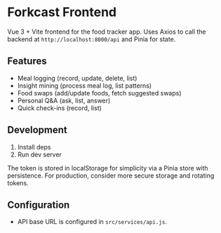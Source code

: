 # Forkcast Frontend

Vue 3 + Vite frontend for the food tracker app. Uses Axios to call the backend at `http://localhost:8000/api` and Pinia for state.

## Features
- Meal logging (record, update, delete, list)
- Insight mining (process meal log, list patterns)
- Food swaps (add/update foods, fetch suggested swaps)
- Personal Q&A (ask, list, answer)
- Quick check-ins (record, list)

## Development
1. Install deps
2. Run dev server

The token is stored in localStorage for simplicity via a Pinia store with persistence. For production, consider more secure storage and rotating tokens.

## Configuration
- API base URL is configured in `src/services/api.js`.
